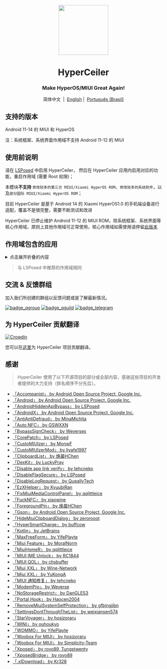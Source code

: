 <div align="center">

<img width="" src="/imgs/icon.png" width=160 height=160 align="center">

# HyperCeiler

### Make HyperOS/MIUI Great Again!

简体中文&nbsp;&nbsp;|&nbsp;&nbsp;[English](/README_en-US.md) |&nbsp;&nbsp;[Português (Brasil)](/README_pt-BR.md)

</div>

## 支持的版本

Android 11-14 的 MIUI 和 HyperOS

注：系统框架、系统界面作用域不支持 Android 11-12 的 MIUI

## 使用前说明

请在 [LSPosed](https://github.com/LSPosed/LSPosed/releases) 中启用 HyperCeiler， 然后在 HyperCeiler 应用内启用对应的功能，重启作用域 (需要 Root 权限)；

本模块<b>不支持</b> `修改较多的第三方 MIUI/Xiaomi HyperOS ROM`、`修改较多的系统软件`，以及`部分国际 MIUI/Xiaomi HyperOS ROM`；

目前 HyperCeiler 是基于 Android 14 的 Xiaomi HyperOS1.0 的手机端设备进行适配，覆盖不是很完整，需要不断测试和改进

HyperCeiler 已停止维护 Android 11-12 的 MIUI ROM，除系统框架、系统界面等核心作用域，原则上其他作用域可正常使用，核心作用域如需使用请停留[此版本](https://github.com/ReChronoRain/Cemiuiler/releases/tag/1.3.130)

## 作用域包含的应用

<details>
    <summary>点击展开折叠的内容</summary>

| 应用名                     | 包名                                |
|:------------------------------|:--------------------------------|
| 系统框架                       | system                          |
| 系统界面                       | com.android.systemui            |
| 系统桌面                       | com.miui.home                   |
| 系统更新                       | com.android.updater             |
| Joyose                        | com.xiaomi.joyose               |
| 小米设置                       | com.xiaomi.misettings           |
| 安全服务 (手机管家、平板管家)    | com.miui.securitycenter         |
| 笔记                           | com.miui.notes                  |
| 壁纸                           | com.miui.miwallpaper            |
| 传送门                         | com.miui.contentextension        |
| 弹幕通知                       | com.xiaomi.barrage               |
| 百度输入法小米版                | com.baidu.input_mi               |
| 电话                           | com.android.incallui             |
| 电话服务                       | com.android.phone                |
| 电量与性能                     | com.miui.powerkeeper             |
| 短信                           | com.android.mms                  |
| 截屏                           | com.miui.screenshot              |
| 垃圾清理                       | com.miui.cleanmaster              |
| 浏览器                         | com.android.browser               |
| 鲁班（MTB）                    | com.xiaomi.mtb                    |
| 屏幕录制                       | com.miui.screenrecorder           |
| 权限管理服务                    | com.lbe.security.miui             |
| 设置                           | com.android.settings              |
| 搜狗输入法小米版                | com.sohu.inputmethod.sogou.xiaomi  |
| 天气                           | com.miui.weather2                  |
| 互联互通服务 (投屏)             | com.milink.service                 |
| 外部存储设备                    | com.android.externalstorage        |
| 息屏与锁屏编辑 (万象息屏)        | com.miui.aod                       |
| 文件管理                        | com.android.fileexplorer           |
| 系统服务组件                    | com.miui.securityadd               |
| 下载管理                        | com.android.providers.downloads.ui |
| 下载管理程序                    | com.android.providers.downloads     |
| 相册                            | com.miui.gallery                   |
| 小米创作                        | com.miui.creation                   |
| 小米互传                        | com.miui.mishare.connectivity       |
| 小米相册 - 编辑                  | com.miui.mediaeditor               |
| 小米云服务                       | com.miui.cloudservice              |
| 小米智能卡                       | com.miui.tsmclient                 |
| 讯飞输入法小米版                 | com.iflytek.inputmethod.miui        |
| 应用包管理组件                   | com.miui.packageinstaller           |
| 应用商店                         | com.xiaomi.market                  |
| 智能助理                         | com.miui.personalassistant         |
| 主题商店 (主题壁纸、壁纸与个性化)  | com.android.thememanager           |
| com.miui.rom                    | com.miui.rom                       |
| 系统安全组件                     | com.miui.guardprovider             |
| 时钟                            | com.android.deskclock               |
| 相机                            | com.android.camera                  |
| 小爱翻译                         | com.xiaomi.aiasst.vision           |
| 小爱建议                         | com.xiaomi.aireco                  |
| 小爱视觉                         | com.xiaomi.scanner                 |
| 小爱同学                         | com.miui.voiceassist               |
| 音乐                             | com.miui.player                    |
| 跨屏协同服务 (MIUI+ Beta 版)      | com.xiaomi.mirror                  |
| NetworkBoost                     | com.xiaomi.NetworkBoost            |
| NFC 服务                         | com.android.nfc                    |
| 音质音效                         | com.miui.misound                   |
| 备份                             | com.miui.backup                    |
| 小米换机                          | com.miui.huanji                   |
| MiTrustService                   | com.xiaomi.trustservice           |

</details>

> 与 LSPosed 中推荐的作用域相同

## 交流 & 反馈群组

加入我们所创建的群组以反馈问题或是了解最新情况。

[![badge_qgroup]][qgroup_url]
[![badge_qguild]][qguild_url]
[![badge_telegram]][telegram_url]

## 为 HyperCeiler 贡献翻译

[![Crowdin](https://badges.crowdin.net/cemiuiler/localized.svg)](https://crowdin.com/project/cemiuiler)

您可以在[这里](https://crwd.in/cemiuiler)为 HyperCeiler 项目贡献翻译。

## 感谢

> HyperCeiler 使用了以下开源项目的部分或全部内容，感谢这些项目的开发者提供的大力支持（排名顺序不分先后）。

- [「Accompanist」 by Android Open Source Project, Google Inc.](https://google.github.io/accompanist)
- [「Android」 by Android Open Source Project, Google Inc.](https://source.android.google.cn/license)
- [「AndroidHiddenApiBypass」 by LSPosed](https://github.com/LSPosed/AndroidHiddenApiBypass)
- [「AndroidX」 by Android Open Source Project, Google Inc.](https://github.com/androidx/androidx)
- [「AntiAntiDefraud」 by MinaMichita](https://github.com/MinaMichita/AntiAntiDefraud)
- [「Auto NFC」 by GSWXXN](https://github.com/GSWXXN/AutoNFC)
- [「BypassSignCheck」 by Weverses](https://github.com/Weverses/BypassSignCheck)
- [「CorePatch」 by LSPosed](https://github.com/LSPosed/CorePatch)
- [「CustoMIUIzer」 by MonwF](https://github.com/MonwF/customiuizer)
- [「CustoMIUIzerMod」 by liyafe1997](https://github.com/liyafe1997/CustoMIUIzerMod)
- [「ClipboardList」 by 焕晨HChen](https://github.com/HChenX/ClipboardList)
- [「DexKit」 by LuckyPray](https://github.com/LuckyPray/DexKit)
- [「Disable app link verify」 by tehcneko](https://github.com/Xposed-Modules-Repo/io.github.tehcneko.applinkverify)
- [「DisableFlagSecure」 by LSPosed](https://github.com/LSPosed/DisableFlagSecure)
- [「DisableLogRequest」 by QueallyTech](https://github.com/QueallyTech/DisableLogRequest)
- [「EzXHelper」 by KyuubiRan](https://github.com/KyuubiRan/EzXHelper)
- [「FixMiuiMediaControlPanel」 by qqlittleice](https://github.com/qqlittleice/FixMiuiMediaControlPanel)
- [「FuckNFC」 by xiaowine](https://github.com/xiaowine/FuckNFC)
- [「ForegroundPin」 by 焕晨HChen](https://github.com/HChenX/ForegroundPin)
- [「Gson」 by Android Open Source Project, Google Inc.](https://github.com/google/gson)
- [「HideMiuiClipboardDialog」 by zerorooot](https://github.com/zerorooot/HideMiuiClipboardDialog)
- [「HyperSmartCharge」 by buffcow](https://github.com/buffcow/HyperSmartCharge)
- [「Kotlin」 by JetBrains](https://github.com/JetBrains/kotlin)
- [「MaxFreeForm」 by YifePlayte](https://github.com/YifePlayte/MaxFreeForm)
- [「Miui Feature」 by MoralNorm](https://github.com/moralnorm/miui_feature)
- [「MiuiHomeR」 by qqlittleice](https://github.com/qqlittleice/MiuiHome_R)
- [「MIUI IME Unlock」 by RC1844](https://github.com/RC1844/MIUI_IME_Unlock)
- [「MIUI QOL」 by chsbuffer](https://github.com/chsbuffer/MIUIQOL)
- [「Miui XXL」 by Wine-Network](https://github.com/Wine-Network/Miui_XXL)
- [「Miui XXL」 by YuKongA](https://github.com/YuKongA/Miui_XXL)
- [「MIUI 通知修复」 by tehcneko](https://github.com/Xposed-Modules-Repo/io.github.tehcneko.miuinotificationfix)
- [「ModemPro」 by Weverse](https://github.com/Weverses/ModemPro)
- [「NoStorageRestrict」 by DanGLES3](https://github.com/Xposed-Modules-Repo/com.github.dan.nostoragerestrict)
- [「Portal Hook」 by Haocen2004](https://github.com/Haocen2004/PortalHook)
- [「RemoveMiuiSystemSelfProtection」 by gfbjngjibn](https://github.com/gfbjngjibn/RemoveMiuiSystemSelfProtection)
- [「SettingsDontThroughTheList」 by weixiansen574](https://github.com/weixiansen574/settingsdontthroughthelist)
- [「StarVoyager」 by hosizoraru](https://github.com/hosizoraru/StarVoyager)
- [「WINI」 by ouhoukyo](https://github.com/ouhoukyo/WINI)
- [「WOMMO」 by YifePlayte](https://github.com/YifePlayte/WOMMO)
- [「Woobox For MIUI」 by hosizoraru](https://github.com/hosizoraru/WooBoxForMIUI)
- [「Woobox For MIUI」 by Simplicity-Team](https://github.com/Simplicity-Team/WooBoxForMIUI)
- [「Xposed」 by rovo89, Tungstwenty](https://github.com/rovo89/XposedBridge)
- [「XposedBridge」 by rovo89](https://github.com/rovo89/XposedBridge)
- [「.xlDownload」 by Kr328](https://github.com/Kr328/.xlDownload)

[qgroup_url]: https://jq.qq.com/?_wv=1027&k=TedCJq8V

[badge_qgroup]: https://img.shields.io/badge/QQ-群组-4DB8FF?style=for-the-badge&logo=tencentqq

[qguild_url]: https://pd.qq.com/s/35ooe0ssj

[badge_qguild]: https://img.shields.io/badge/QQ-频道-4991D3?style=for-the-badge&logo=tencentqq

[telegram_url]: https://t.me/cemiuiler

[badge_telegram]: https://img.shields.io/badge/dynamic/json?style=for-the-badge&color=2CA5E0&label=Telegram&logo=telegram&query=%24.data.totalSubs&url=https%3A%2F%2Fapi.spencerwoo.com%2Fsubstats%2F%3Fsource%3Dtelegram%26queryKey%3Dcemiuiler
